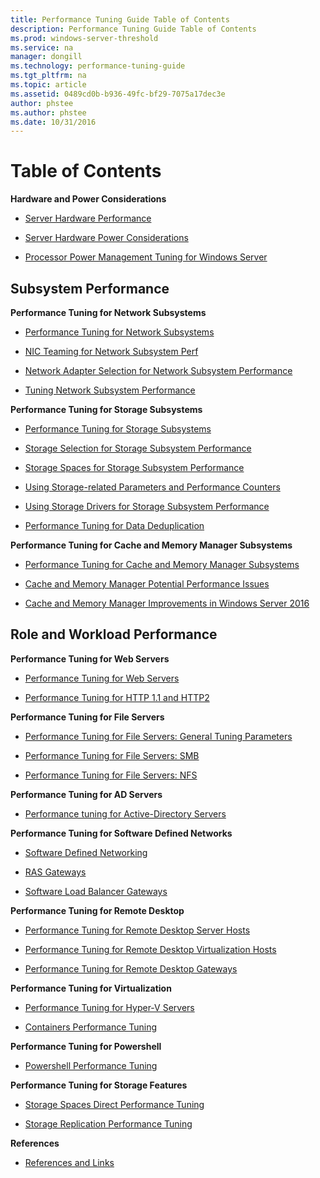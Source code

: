 ```yaml
---
title: Performance Tuning Guide Table of Contents
description: Performance Tuning Guide Table of Contents
ms.prod: windows-server-threshold
ms.service: na
manager: dongill
ms.technology: performance-tuning-guide
ms.tgt_pltfrm: na
ms.topic: article
ms.assetid: 0489cd0b-b936-49fc-bf29-7075a17dec3e
author: phstee
ms.author: phstee
ms.date: 10/31/2016
---
```


# Table of Contents

**Hardware and Power Considerations**

-   [Server Hardware Performance](./Section_2.0-ServerHardwarePerf.md)

-   [Server Hardware Power Considerations](./Section_3.0-ServerHardwarePower.md)

-   [Processor Power Management Tuning for Windows Server](./Section_3.1-PPMTuning.md)

## Subsystem Performance

**Performance Tuning for Network Subsystems**

-    [Performance Tuning for Network Subsystems](./Section_4.0-performance-tuning-for-network-subsystems.md)

-    [NIC Teaming for Network Subsystem Perf](./Section_4.1-using-nic-teaming-for-network-subsystem-performance.md)

-    [Network Adapter Selection for Network Subsystem Performance](./Section_4.2-choosing-a-network-adapter-for-network-subsystem-performance.md)

-    [Tuning Network Subsystem Performance](./Section_4.3-tuning-a-network-adapter-for-network-subsystem-performance.md)


**Performance Tuning for Storage Subsystems**

-    [Performance Tuning for Storage Subsystems](./Section_5.0-performance-tuning-for-storage-subsystems.md)

-    [Storage Selection for Storage Subsystem Performance](./Section_5.1-choosing-storage-for-storage-subsystem-performance.md)

-    [Storage Spaces for Storage Subsystem Performance](./Section_5.2-using-storage-spaces-for-storage-subsystem-performance.md)

-    [Using Storage-related Parameters and Performance Counters](./Section_5.3-using-storage-related-parameters-and-performance-counters.md)

-    [Using Storage Drivers for Storage Subsystem Performance](./Section_5.4-using-storage-drivers-for-storage-subsystem-performance.md)

-    [Performance Tuning for Data Deduplication](./Section_5.5-performance-tuning-for-data-deduplication.md)

**Performance Tuning for Cache and Memory Manager Subsystems**

-    [Performance Tuning for Cache and Memory Manager Subsystems](./Section_6.0-performance-tuning-for-cache-and-memory-manager-subsystems.md)

-    [Cache and Memory Manager Potential Performance Issues](./Section_6.1-cache-and-memory-manager-potential-performance-issues.md)

-    [Cache and Memory Manager Improvements in Windows Server 2016](./Section_6.2-cache-and-memory-manager-improvements-in-windows-server-2016.md)

## Role and Workload Performance

**Performance Tuning for Web Servers**

-    [Performance Tuning for Web Servers](./Section_8.0-performance-tuning-for-web-servers.md)

-    [Performance Tuning for HTTP 1.1 and HTTP2](./Section_8.1-httpPerf.md)

**Performance Tuning for File Servers**

-    [Performance Tuning for File Servers: General Tuning Parameters](./Section_9.0-performance-tuning-for-file-servers.md)

-    [Performance Tuning for File Servers: SMB](./Section_9.1-performance-tuning-for-SMB-file-servers.md)

-    [Performance Tuning for File Servers: NFS](./Section_9.2-performance-tuning-for-NFS-file-servers.md)

**Performance Tuning for AD Servers**

-    [Performance tuning for Active-Directory Servers](./Section_10.0-performance-tuning-for-active-directory-servers.md)

**Performance Tuning for Software Defined Networks**

-    [Software Defined Networking](./Section_11.0-SoftwareDefinedNetworking.md)

-    [RAS Gateways](./Section_11.1-SoftwareDefinedNetworking-RAS.md)

-    [Software Load Balancer Gateways](./Section_11.2-SoftwareDefinedNetworking-SLB.md)

**Performance Tuning for Remote Desktop**

-    [Performance Tuning for Remote Desktop Server Hosts](./Section_12.0-performance-tuning-for-remote-desktop-session-hosts.md)

-    [Performance Tuning for Remote Desktop Virtualization Hosts](./Section_12.1-performance-tuning-for-remote-desktop-virtualization-hosts.md)

-    [Performance Tuning for Remote Desktop Gateways](./Section_12.2-performance-tuning-for-remote-desktop-gateways.md)


**Performance Tuning for Virtualization**

-    [Performance Tuning for Hyper-V Servers](./Section_13.0-performance-tuning-for-hyper-v-servers.md)

-    [Containers Performance Tuning](./Section_13.1-containers.md)

**Performance Tuning for Powershell**
-    [Powershell Performance Tuning](./Section_14-Powershell.md)

**Performance Tuning for Storage Features**
-    [Storage Spaces Direct Performance Tuning](./Section_15-StorageSpacesDirect.md)

-    [Storage Replication Performance Tuning](./Section_15.1-StorageReplication.md)

**References**
-    [References and Links](./Section_1.2-References.md)
